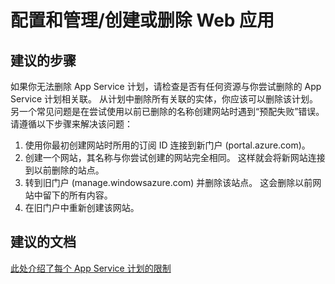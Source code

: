 <properties
    pageTitle="配置和管理/创建或删除 Web 应用"
    description="配置和管理/创建或删除 Web 应用"
    service="microsoft.web"
    resource="sites"
    authors="aashu"
    displayOrder=""
    selfHelpType="generic"
    supportTopicIds="32542209"
    resourceTags=""
    productPesIds="14748"
    cloudEnvironments="public"
/>


# 配置和管理/创建或删除 Web 应用

## **建议的步骤**
如果你无法删除 App Service 计划，请检查是否有任何资源与你尝试删除的 App Service 计划相关联。  从计划中删除所有关联的实体，你应该可以删除该计划。 另一个常见问题是在尝试使用以前已删除的名称创建网站时遇到“预配失败”错误。 请遵循以下步骤来解决该问题：

1. 使用你最初创建网站时所用的订阅 ID 连接到新门户 (portal.azure.com)。
2. 创建一个网站，其名称与你尝试创建的网站完全相同。 这样就会将新网站连接到以前删除的站点。
3. 转到旧门户 (manage.windowsazure.com) 并删除该站点。 这会删除以前网站中留下的所有内容。
4. 在旧门户中重新创建该网站。

## **建议的文档**
[此处介绍了每个 App Service 计划的限制](https://azure.microsoft.com/pricing/details/app-service/plans/)



<!--HONumber=Jul16_HO4-->


